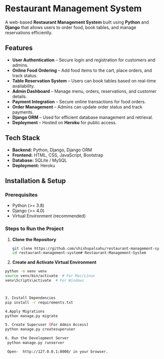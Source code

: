 # Restaurant Management System

A web-based **Restaurant Management System** built using **Python** and **Django** that allows users to order food, book tables, and manage reservations efficiently.

## Features

- **User Authentication** – Secure login and registration for customers and admins.
- **Online Food Ordering** – Add food items to the cart, place orders, and track status.
- **Table Reservation System** – Users can book tables based on real-time availability.
- **Admin Dashboard** – Manage menu, orders, reservations, and customer details.
- **Payment Integration** – Secure online transactions for food orders.
- **Order Management** – Admins can update order status and track payments.
- **Django ORM** – Used for efficient database management and retrieval.
- **Deployment** – Hosted on **Heroku** for public access.

## Tech Stack

- **Backend:** Python, Django, Django ORM
- **Frontend:** HTML, CSS, JavaScript, Bootstrap
- **Database:** SQLite / MySQL
- **Deployment:** Heroku

## Installation & Setup

### Prerequisites
- Python (>= 3.8)
- Django (>= 4.0)
- Virtual Environment (recommended)

### Steps to Run the Project

1. **Clone the Repository**
   ```bash
   git clone https://github.com/shishupalsahu/restaurant-management-system.git
   cd restaurant-management-system# Restaurant-Management-System


2. **Create and Activate Virtual Environment**
  ```bash
 python -m venv venv
source venv/bin/activate  # For Mac/Linux
venv\Scripts\activate  # For Windows



3. Install Dependencies
 pip install -r requirements.txt

4.Apply Migrations
python manage.py migrate

5. Create Superuser (For Admin Access)
python manage.py createsuperuser

6. Run the Development Server
   python manage.py runserver

   Open-  http://127.0.0.1:8000/ in your browser.
